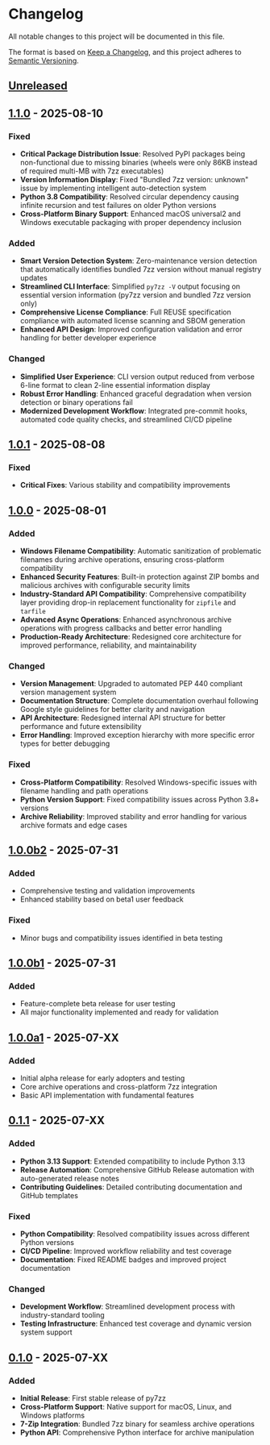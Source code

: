 <!--
SPDX-License-Identifier: MIT
SPDX-FileCopyrightText: 2025 py7zz contributors
-->

# Changelog

All notable changes to this project will be documented in this file.

The format is based on [Keep a Changelog](https://keepachangelog.com/en/1.0.0/),
and this project adheres to [Semantic Versioning](https://semver.org/spec/v2.0.0.html).

## [Unreleased]

## [1.1.0] - 2025-08-10

### Fixed
- **Critical Package Distribution Issue**: Resolved PyPI packages being non-functional due to missing binaries (wheels were only 86KB instead of required multi-MB with 7zz executables)
- **Version Information Display**: Fixed "Bundled 7zz version: unknown" issue by implementing intelligent auto-detection system
- **Python 3.8 Compatibility**: Resolved circular dependency causing infinite recursion and test failures on older Python versions
- **Cross-Platform Binary Support**: Enhanced macOS universal2 and Windows executable packaging with proper dependency inclusion

### Added
- **Smart Version Detection System**: Zero-maintenance version detection that automatically identifies bundled 7zz version without manual registry updates
- **Streamlined CLI Interface**: Simplified `py7zz -V` output focusing on essential version information (py7zz version and bundled 7zz version only)
- **Comprehensive License Compliance**: Full REUSE specification compliance with automated license scanning and SBOM generation
- **Enhanced API Design**: Improved configuration validation and error handling for better developer experience

### Changed
- **Simplified User Experience**: CLI version output reduced from verbose 6-line format to clean 2-line essential information display
- **Robust Error Handling**: Enhanced graceful degradation when version detection or binary operations fail
- **Modernized Development Workflow**: Integrated pre-commit hooks, automated code quality checks, and streamlined CI/CD pipeline

## [1.0.1] - 2025-08-08

### Fixed
- **Critical Fixes**: Various stability and compatibility improvements

## [1.0.0] - 2025-08-01

### Added
- **Windows Filename Compatibility**: Automatic sanitization of problematic filenames during archive operations, ensuring cross-platform compatibility
- **Enhanced Security Features**: Built-in protection against ZIP bombs and malicious archives with configurable security limits
- **Industry-Standard API Compatibility**: Comprehensive compatibility layer providing drop-in replacement functionality for `zipfile` and `tarfile`
- **Advanced Async Operations**: Enhanced asynchronous archive operations with progress callbacks and better error handling
- **Production-Ready Architecture**: Redesigned core architecture for improved performance, reliability, and maintainability

### Changed
- **Version Management**: Upgraded to automated PEP 440 compliant version management system
- **Documentation Structure**: Complete documentation overhaul following Google style guidelines for better clarity and navigation
- **API Architecture**: Redesigned internal API structure for better performance and future extensibility
- **Error Handling**: Improved exception hierarchy with more specific error types for better debugging

### Fixed
- **Cross-Platform Compatibility**: Resolved Windows-specific issues with filename handling and path operations
- **Python Version Support**: Fixed compatibility issues across Python 3.8+ versions
- **Archive Reliability**: Improved stability and error handling for various archive formats and edge cases

## [1.0.0b2] - 2025-07-31

### Added
- Comprehensive testing and validation improvements
- Enhanced stability based on beta1 user feedback

### Fixed
- Minor bugs and compatibility issues identified in beta testing

## [1.0.0b1] - 2025-07-31

### Added
- Feature-complete beta release for user testing
- All major functionality implemented and ready for validation

## [1.0.0a1] - 2025-07-XX

### Added
- Initial alpha release for early adopters and testing
- Core archive operations and cross-platform 7zz integration
- Basic API implementation with fundamental features

## [0.1.1] - 2025-07-XX

### Added
- **Python 3.13 Support**: Extended compatibility to include Python 3.13
- **Release Automation**: Comprehensive GitHub Release automation with auto-generated release notes
- **Contributing Guidelines**: Detailed contributing documentation and GitHub templates

### Fixed
- **Python Compatibility**: Resolved compatibility issues across different Python versions
- **CI/CD Pipeline**: Improved workflow reliability and test coverage
- **Documentation**: Fixed README badges and improved project documentation

### Changed
- **Development Workflow**: Streamlined development process with industry-standard tooling
- **Testing Infrastructure**: Enhanced test coverage and dynamic version system support

## [0.1.0] - 2025-07-XX

### Added
- **Initial Release**: First stable release of py7zz
- **Cross-Platform Support**: Native support for macOS, Linux, and Windows platforms
- **7-Zip Integration**: Bundled 7zz binary for seamless archive operations
- **Python API**: Comprehensive Python interface for archive manipulation

[Unreleased]: https://github.com/rxchi1d/py7zz/compare/v1.1.0...HEAD
[1.1.0]: https://github.com/rxchi1d/py7zz/compare/v1.0.0...v1.1.0
[1.0.1]: https://github.com/rxchi1d/py7zz/compare/v1.0.0...v1.0.1
[1.0.0]: https://github.com/rxchi1d/py7zz/compare/v0.1.1...v1.0.0
[1.0.0b2]: https://github.com/rxchi1d/py7zz/compare/v1.0.0b1...v1.0.0b2
[1.0.0b1]: https://github.com/rxchi1d/py7zz/compare/v1.0.0a1...v1.0.0b1
[1.0.0a1]: https://github.com/rxchi1d/py7zz/compare/v0.1.1...v1.0.0a1
[0.1.1]: https://github.com/rxchi1d/py7zz/compare/v0.1.0...v0.1.1
[0.1.0]: https://github.com/rxchi1d/py7zz/releases/tag/v0.1.0
